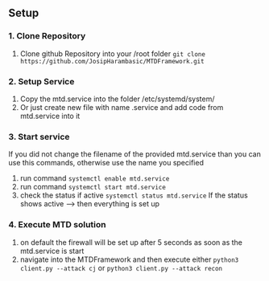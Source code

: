 ## Setup
### 1. Clone Repository
1. Clone github Repository into your /root folder ```git clone https://github.com/JosipHarambasic/MTDFramework.git```

### 2. Setup Service
1. Copy the mtd.service into the folder /etc/systemd/system/
2. Or just create new file with name <name>.service and add code from mtd.service into it

### 3. Start service
If you did not change the filename of the provided mtd.service than you can use this commands, otherwise use the name you specified
1. run command ```systemctl enable mtd.service```
2. run command ```systemctl start mtd.service```
3. check the status if active ```systemctl status mtd.service```
If the status shows active --> then everything is set up

### 4. Execute MTD solution
1. on default the firewall will be set up after 5 seconds as soon as the mtd.service is start
2. navigate into the MTDFramework and then execute either ```python3 client.py --attack cj``` or ```python3 client.py --attack recon```